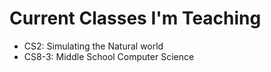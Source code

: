 # Current Classes I'm Teaching
- CS2: Simulating the Natural world
- CS8-3: Middle School Computer Science
